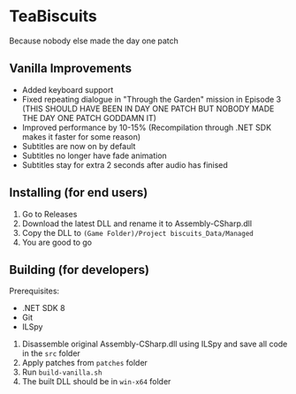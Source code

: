# TeaBiscuits
Because nobody else made the day one patch

## Vanilla Improvements
* Added keyboard support
* Fixed repeating dialogue in "Through the Garden" mission in Episode 3 (THIS SHOULD HAVE BEEN IN DAY ONE PATCH BUT NOBODY MADE THE DAY ONE PATCH GODDAMN IT)
* Improved performance by 10-15% (Recompilation through .NET SDK makes it faster for some reason)
* Subtitles are now on by default
* Subtitles no longer have fade animation
* Subtitles stay for extra 2 seconds after audio has finised

## Installing (for end users)
1. Go to Releases
2. Download the latest DLL and rename it to Assembly-CSharp.dll
3. Copy the DLL to `(Game Folder)/Project biscuits_Data/Managed`
4. You are good to go

## Building (for developers)
Prerequisites:
* .NET SDK 8
* Git
* ILSpy

1. Disassemble original Assembly-CSharp.dll using ILSpy and save all code in the `src` folder
2. Apply patches from `patches` folder
3. Run `build-vanilla.sh`
4. The built DLL should be in `win-x64` folder

